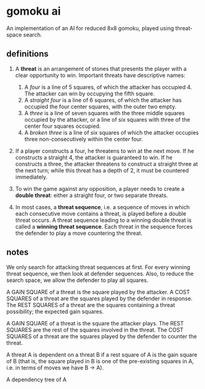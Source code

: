 # gomoku ai
An implementation of an AI for reduced 8x8 gomoku, played
using threat-space search.


## definitions
1.  A **threat** is an arrangement of stones that presents the
    player with a clear opportunity to win. Important threats
    have descriptive names:
    
    1.  A *four* is a line of 5 squares, of which the attacker
        has occupied 4. The attacker can win by occupying the
        fifth square.
    2.  A *straight four* is a line of 6 squares, of which the
        attacker has occupied the four center squares, with the
        outer two empty.
    3.  A *three* is a line of seven squares with the three
        middle squares occupied by the attacker, or a line of
        six squares with three of the center four squares
        occupied.
    4.  A *broken three* is a line of six squares of which the
        attacker occupies three non-consecutively within the
        center four.
2.  If a player constructs a four, he threatens to win at the
    next move. If he constructs a straight 4, the attacker is
    guaranteed to win. If he constructs a three, the attacker
    threatens to construct a straight three at the next turn;
    while this threat has a depth of 2, it must be countered
    immediately.
3.  To win the game against any opposition, a player needs to
    create a **double threat**: either a straight four, or two
    separate threats.
4.  In most cases, a **threat sequence**, i.e. a sequence of
    moves in which each consecutive move contains a threat, is
    played before a double threat occurs. A threat sequence
    leading to a winning double threat is called a **winning
    threat sequence**. Each threat in the sequence forces the
    defender to play a move countering the threat.
    
    
## notes

We only search for attacking threat sequences at first. For
every winning threat sequence, we then look at defender
sequences. Also, to reduce the search space, we allow the
defender to play all squares.

A GAIN SQUARE of a threat is the square played by the attacker. 
A COST SQUARES of a threat are the squares played by the
defender in response. The REST SQUARES of a threat are the
squares containing a threat possibility; the expected gain
squares.

A GAIN SQUARE of a threat is the square the attacker plays. The
REST SQUARES are the rest of the squares involved in the threat.
The COST SQUARES of a threat are the squares played by the
defender to counter the threat.

A threat A is dependent on a threat B if a rest square of A
is the gain square of B (that is, the square played in B is
one of the pre-existing squares in A, i.e. in terms of moves
we have B -> A).

A dependency tree of A 